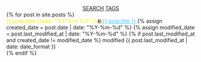 <html lang="en">
<head>
  <meta charset="UTF-8">
  <meta name="viewport" content="width=device-width, initial-scale=1.0">
  <title>infoBAG</title>
</head>
<body>
  <main>
    <section>
      <div style="text-align: center;">
        <a class="search-link" href="https://github.com/search?q=repo%3Amarioseixas%2Fmarioseixas.github.io">SEARCH</a>
        <a class="search-link" href="https://ib.bsb.br/tags">TAGS</a>
      </div>
        {% for post in site.posts %} 
        <article>
            <time datetime="{{ post.date | date: "%Y-%m-%d" }}" style="color: #efef00;"> {{ post.date | date: "%Y-%m-%d" }} </time>
            <a style="color:#33ccff;" href="{{ post.url }}">
                <img src="https://raw.githubusercontent.com/marioseixas/marioseixas.github.io/main/assets/gold.ico" alt="favicon">
                {{ post.title }}
            </a>
          {% assign created_date = post.date | date: "%Y-%m-%d" %}
          {% assign modified_date = post.last_modified_at | date: "%Y-%m-%d" %}
          {% if post.last_modified_at and created_date != modified_date %} modified <time datetime="{{ post.last_modified_at | date_to_xmlschema }}">
            {{ post.last_modified_at | date: date_format }}
          </time>
        </article>
      {% endif %}
    </section>
  </main>
</body>
</html>
